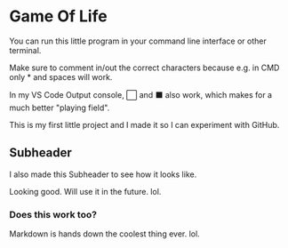 # Game Of Life

You can run this little program in your command line interface or other terminal.

Make sure to comment in/out the correct characters because e.g. in CMD only * and spaces will work.

In my VS Code Output console, ⬜ and ⬛ also work, which makes for a much better "playing field".

This is my first little project and I made it so I can experiment with GitHub.

## Subheader

I also made this Subheader to see how it looks like.

Looking good. Will use it in the future. lol.

### Does this work too?

Markdown is hands down the coolest thing ever. lol.